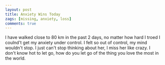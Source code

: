 ```yaml
---
layout: post
title: Anxiety Wins Today
zags: [missing, anxiety, loss]
comments: true
---
```

I have walked close to 80 km in the past 2 days, no matter how hard I troed I coulnd't get my anxiety under control. I felt so out of control, my mind wouldn't stop. I just can't stop thinking about her, I miss her like crazy. I don't know hot to let go, how do you let go of the thing you love the most in the world.
